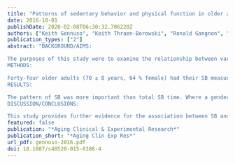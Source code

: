 ```yaml
---
title: "Patterns of sedentary behavior and physical function in older adults"
date: 2016-10-01
publishDate: 2020-02-08T06:30:32.706220Z
authors: ["Keith Gennuso", "Keith Thraen-Borowski", "Ronald Gangnon", "Lisa Colbert"]
publication_types: ["2"]
abstract: "BACKGROUND/AIMS:

The purposes of this study were to examine the relationship between various objectively measured sedentary behavior (SB) variables and physical function in older adults, examine the measurement properties of an SB questionnaire, and describe the domains of SB in our sample.
METHODS:

Forty-four older adults (70 ± 8 years, 64 % female) had their SB measured via activPAL activity monitor and SB questionnaire for 1 week followed by performance-based tests of physical function.
RESULTS:

The pattern of SB was more important than total SB time. Where a gender by SB interaction was found, increasing time in SB and fewer breaks were associated with worse function in the males only. The SB questionnaire had acceptable test-retest reliability but poor validity compared to activPAL-measured SB. The majority of SB time was spent watching television, using the computer and reading.
DISCUSSION/CONCLUSIONS:

This study provides further evidence for the association between SB and physical function and describes where older adults are spending their sedentary time. This information can be used in the design of future intervention to reduce sedentary time and improve function in older adults."
featured: false
publication: "*Aging Clinical & Experimental Research*"
publication_short: "*Aging Clin Exp Res*"
url_pdf: gennuso-2016.pdf
doi: 10.1007/s40520-015-0386-4
---
```



